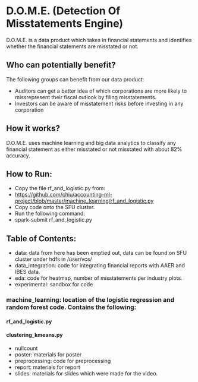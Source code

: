 # D.O.M.E. (Detection Of Misstatements Engine)
 
D.O.M.E. is a data product which takes in financial statements and identifies whether the financial statements are misstated or not.

## Who can potentially benefit?
The following groups can benefit from our data product:
* Auditors can get a better idea of which corporations are more likely to missrepresent their fiscal outlook by filing misstatements.
* Investors can be aware of misstatement risks before investing in any corporation

## How it works?
D.O.M.E. uses machine learning and big data analytics to classify any financial statement as either misstated or not misstated with about 82% accuracy.

## How to Run:
* Copy the file rf_and_logistic.py from:
* https://github.com/chiu/accounting-ml-project/blob/master/machine_learning/rf_and_logistic.py
* Copy code onto the SFU cluster.
* Run the following command: 
* spark-submit rf_and_logistic.py

## Table of Contents:
* data: data from here has been emptied out, data can be found on SFU cluster under hdfs in /user/vcs/
* data_integration: code for integrating financial reports with AAER and IBES data. 
* eda: code for heatmap, number of misstatements per industry plots. 
* experimental: sandbox for code
### machine_learning: location of the logistic regression and random forest code. Contains the following:
#### rf_and_logistic.py
#### clustering_kmeans.py

* nullcount
* poster: materials for poster
* preprocessing: code for preprocessing
* report: materials for report
* slides: materials for slides which were made for the video. 




